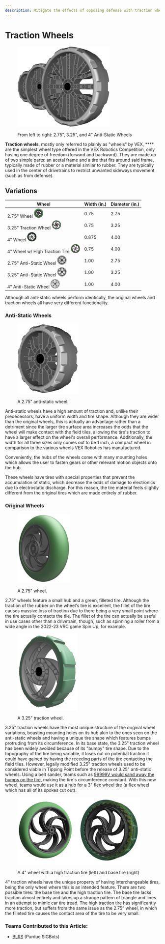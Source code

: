 ```yaml
---
description: Mitigate the effects of opposing defense with traction wheels.
---
```


# Traction Wheels

<figure><img src="../../../.gitbook/assets/tractionwheelprogression.png" alt=""><figcaption><p>From left to right: 2.75", 3.25", and 4" Anti-Static Wheels </p></figcaption></figure>

**Traction wheels**, mostly only referred to plainly as "wheels" by VEX, **** are the simplest wheel type offered in the VEX Robotics Competition, only having one degree of freedom (forward and backward). They are made up of two simple parts: an acetal frame and a tire that fits around said frame, typically made of rubber or a material similar to rubber. They are typically used in the center of drivetrains to restrict unwanted sideways movement (such as from defense).

## Variations

| Wheel                                                                                | Width (in.) | Diameter (in.) |
| ------------------------------------------------------------------------------------ | ----------- | -------------- |
| 2.75" Wheel ![](../../../.gitbook/assets/2.75wheelicon.png)                          | 0.75        | 2.75           |
| 3.25" Traction Wheel ![](../../../.gitbook/assets/3.25tractionicon.png)              | 0.75        | 3.25           |
| 4" Wheel ![](../../../.gitbook/assets/4wheelicon.png)                                | 0.875       | 4.00           |
| 4" Wheel w/ High Traction Tire ![](../../../.gitbook/assets/4tractionicon.png)       | 0.75        | 4.00           |
| 2.75" Anti-Static Wheel ![](../../../.gitbook/assets/2.75antistatictractionicon.png) | 1.00        | 2.75           |
| 3.25" Anti-Static Wheel ![](../../../.gitbook/assets/3.25antistatictractionicon.png) | 1.00        | 3.25           |
| 4" Anti-Static Wheel ![](../../../.gitbook/assets/4antistatictractionicon.png)       | 1.00        | 4.00           |

Although all anti-static wheels perform identically, the original wheels and traction wheels all have very different functionality.

### Anti-Static Wheels

<figure><img src="../../../.gitbook/assets/2.75antistaticwheel.png" alt=""><figcaption><p>A 2.75" anti-static wheel.</p></figcaption></figure>

Anti-static wheels have a high amount of traction and, unlike their predecessors, have a uniform width and tire shape. Although they are wider than the original wheels, this is actually an advantage rather than a detriment since the larger tire surface area increases the odds that the wheel will make contact with the field tiles, allowing the tire's traction to have a larger effect on the wheel's overall performance. Additionally, the width for all three sizes only comes out to be 1 inch, a compact wheel in comparison to the various wheels VEX Robotics has manufactured.&#x20;

Conveniently, the hubs of the wheels come with many mounting holes which allows the user to fasten gears or other relevant motion objects onto the hub.

These wheels have tires with special properties that prevent the accumulation of static, which decrease the odds of damage to electronics due to electrostatic discharge. For this reason, the tire material feels slightly different from the original tires which are made entirely of rubber.

### Original Wheels

<figure><img src="../../../.gitbook/assets/2.75wheel.png" alt=""><figcaption><p>A 2.75" wheel.</p></figcaption></figure>

2.75" wheels feature a small hub and a green, filleted tire. Although the traction of the rubber on the wheel's tire is excellent, the fillet of the tire causes massive loss of traction due to there being a very small point where the tire actually contacts the tile. The fillet of the tire can actually be useful in use cases other than a drivetrain, though, such as spinning a roller from a wide angle in the 2022-23 VRC game Spin Up, for example.

<figure><img src="../../../.gitbook/assets/3.25tractionwheel.png" alt=""><figcaption><p>A 3.25" traction wheel.</p></figcaption></figure>

3.25" traction wheels have the most unique structure of the original wheel variations, boasting mounting holes on its hub akin to the ones seen on the anti-static wheels and having a unique tire shape which features bumps protruding from its circumference. In its base state, the 3.25" traction wheel has been widely avoided because of its "bumpy" tire shape. Due to the topography of the tire being variable, it loses out on potential traction it could have gained by having the receding parts of the tire contacting the field tiles. However, legally modified 3.25" traction wheels used to be considered viable in Tipping Point before the release of 3.25" anti-static wheels. Using a belt sander, teams such as [99999V would sand away the bumps on the tire](https://www.vexforum.com/t/3-25-vs-4-wheel-traction/101094/9), making the tire's circumference constant. With this new wheel, teams would use it as a hub for a 3" [flex wheel](flex-wheels.md) tire (a flex wheel which has all of its spokes cut out).

<figure><img src="../../../.gitbook/assets/4inchwheels.png" alt=""><figcaption><p>A 4" wheel with a high traction tire (left) and base tire (right)</p></figcaption></figure>

4" traction wheels have the unique property of having interchangeable tires, being the only wheel where this is an intended feature. There are two possible tires: the base tire and the high traction tire. The base tire lacks traction almost entirely and takes up a strange pattern of triangle and lines in an attempt to mimic car tire tread. The high traction tire has significantly more traction, but suffers from the same issue as the 2.75" wheel, in which the filleted tire causes the contact area of the tire to be very small.&#x20;

### Teams Contributed to this Article:

* [BLRS](https://purduesigbots.com/) (Purdue SIGBots)
